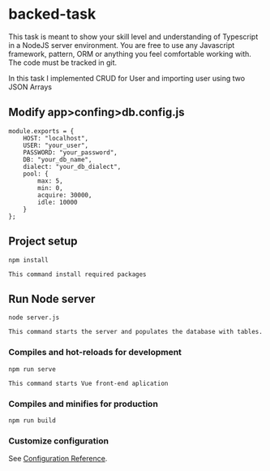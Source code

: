 # backed-task
This task is meant to show your skill level and understanding of Typescript in a NodeJS server environment. You are free to use any Javascript framework, pattern, ORM or anything you feel comfortable working with. The code must be tracked in git. 

In this task I implemented CRUD for User and importing user using two JSON Arrays

## Modify app>confing>db.config.js
```
module.exports = {
    HOST: "localhost",
    USER: "your_user",
    PASSWORD: "your_password",
    DB: "your_db_name",
    dialect: "your_db_dialect",
    pool: {
        max: 5,
        min: 0,
        acquire: 30000,
        idle: 10000
    }
};
```


## Project setup
```
npm install

This command install required packages
```
## Run Node server
```
node server.js

This command starts the server and populates the database with tables.
```

### Compiles and hot-reloads for development
```
npm run serve

This command starts Vue front-end aplication
```

### Compiles and minifies for production
```
npm run build
```

### Customize configuration
See [Configuration Reference](https://cli.vuejs.org/config/).
